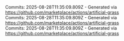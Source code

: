 Commits: 2025-08-28T11:35:09.809Z - Generated via https://github.com/marketplace/actions/artificial-grass
<br>
Commits: 2025-08-28T11:35:09.809Z - Generated via https://github.com/marketplace/actions/artificial-grass
<br>
Commits: 2025-08-28T11:35:09.809Z - Generated via https://github.com/marketplace/actions/artificial-grass
<br>
